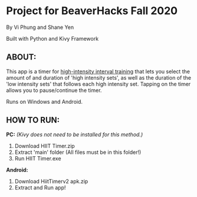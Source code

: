 # Project for BeaverHacks Fall 2020
By Vi Phung and Shane Yen

Built with Python and Kivy Framework

## ABOUT:
This app is a timer for [high-intensity interval training](https://en.wikipedia.org/wiki/High-intensity_interval_training) that lets you select the amount of and duration of 'high intensity sets', as well as the duration of the 'low intensity sets' that follows each high intensity set. Tapping on the timer allows you to pause/continue the timer. 

Runs on Windows and Android.


## HOW TO RUN:

**PC:**
  *(Kivy does not need to be installed for this method.)*
  1) Download HIIT Timer.zip
  2) Extract 'main' folder (All files must be in this folder!)
  3) Run HIIT Timer.exe
  


**Android:**
  1) Download HiitTimerv2 apk.zip
  2) Extract and Run app!
